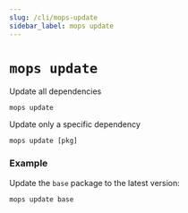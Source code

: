 ```yaml
---
slug: /cli/mops-update
sidebar_label: mops update
---
```


# `mops update`

Update all dependencies
```
mops update
```

Update only a specific dependency
```
mops update [pkg]
```

### Example

Update the `base` package to the latest version:
```
mops update base
```